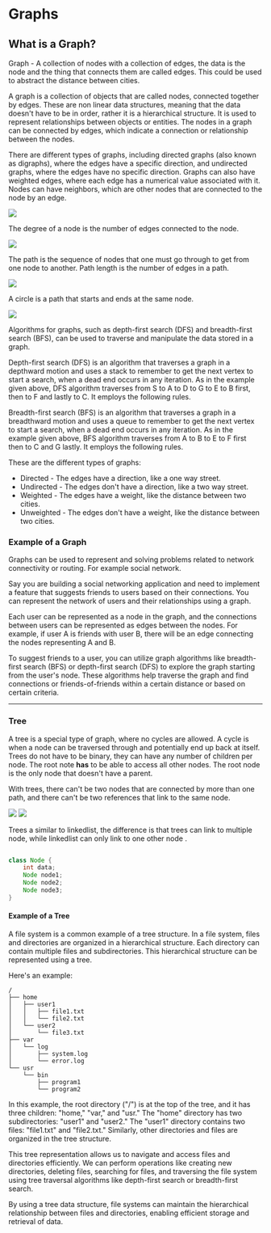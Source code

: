 # Graphs

## What is a Graph?
Graph - A collection of nodes with a collection of edges, the data is the node and the thing that connects them are called edges. This could be used to abstract the distance between cities.  

A graph is a collection of objects that are called nodes, connected together by edges. These are non linear data structures, meaning that the data doesn't have to be in order, rather it is a hierarchical structure. It is used to represent relationships between objects or entities. The nodes in a graph can be connected by edges, which indicate a connection or relationship between the nodes.


There are different types of graphs, including directed graphs (also known as digraphs), where the edges have a specific direction, and undirected graphs, where the edges have no specific direction. Graphs can also have weighted edges, where each edge has a numerical value associated with it. Nodes can have neighbors, which are other nodes that are connected to the node by an edge.

<img src= "imgs/Screenshot from 2023-05-23 17-01-34.png">

The degree of a node is the number of edges connected to the node. 

<img src = "imgs/Screenshot from 2023-05-23 17-02-57.png">

The path is the sequence of nodes that one must go through to get from one node to another. Path length is the number of edges in a path.

<img src = "imgs/Screenshot from 2023-05-23 17-04-13.png">


A circle is a path that starts and ends at the same node.

<img src= "imgs/Screenshot from 2023-05-23 17-06-32.png">





Algorithms for graphs, such as depth-first search (DFS) and breadth-first search (BFS), can be used to traverse and manipulate the data stored in a graph.

Depth-first search (DFS) is an algorithm that traverses a graph in a depthward motion and uses a stack to remember to get the next vertex to start a search, when a dead end occurs in any iteration. As in the example given above, DFS algorithm traverses from S to A to D to G to E to B first, then to F and lastly to C. It employs the following rules.

Breadth-first search (BFS) is an algorithm that traverses a graph in a breadthward motion and uses a queue to remember to get the next vertex to start a search, when a dead end occurs in any iteration. As in the example given above, BFS algorithm traverses from A to B to E to F first then to C and G lastly. It employs the following rules.


These are the different types of graphs:

* Directed - The edges have a direction, like a one way street.
* Undirected - The edges don't have a direction, like a two way street.
* Weighted - The edges have a weight, like the distance between two cities.
* Unweighted - The edges don't have a weight, like the distance between two cities.


### Example of a Graph

Graphs can be used to represent and solving problems related to network connectivity or routing. For example social network.

Say you are building a social networking application and need to implement a feature that suggests friends to users based on their connections. You can represent the network of users and their relationships using a graph.

Each user can be represented as a node in the graph, and the connections between users can be represented as edges between the nodes. For example, if user A is friends with user B, there will be an edge connecting the nodes representing A and B.

To suggest friends to a user, you can utilize graph algorithms like breadth-first search (BFS) or depth-first search (DFS) to explore the graph starting from the user's node. These algorithms help traverse the graph and find connections or friends-of-friends within a certain distance or based on certain criteria.



---

### Tree 

A tree is a special type of graph, where no cycles are allowed. A cycle is when a node can be traversed through and potentially end up back at itself. Trees do not have to be binary, they can have any number of children per node. The root note **has** to be able to access all other nodes. The root node is the only node that doesn't have a parent.

With trees, there can't be two nodes that are connected by more than one path, and there can't be two references that link to the same node.

<img src= "imgs/Screenshot from 2023-05-23 16-46-49.png">

<img src = "imgs/Screenshot from 2023-05-23 16-48-59.png">

Trees a similar to linkedlist, the difference is that trees can link to multiple node, while linkedlist can only link to one other node . 



```java

class Node {
    int data;
    Node node1;
    Node node2;
    Node node3;
}

```


#### Example of a Tree

A file system is a common example of a tree structure.
In a file system, files and directories are organized in a hierarchical structure. Each directory can contain multiple files and subdirectories. This hierarchical structure can be represented using a tree.

Here's an example:

```
/
├── home
│   ├── user1
│   │   ├── file1.txt
│   │   └── file2.txt
│   └── user2
│       └── file3.txt
├── var
│   └── log
│       ├── system.log
│       └── error.log
└── usr
    └── bin
        ├── program1
        └── program2
```

In this example, the root directory ("/") is at the top of the tree, and it has three children: "home," "var," and "usr." The "home" directory has two subdirectories: "user1" and "user2." The "user1" directory contains two files: "file1.txt" and "file2.txt." Similarly, other directories and files are organized in the tree structure.

This tree representation allows us to navigate and access files and directories efficiently. We can perform operations like creating new directories, deleting files, searching for files, and traversing the file system using tree traversal algorithms like depth-first search or breadth-first search.

By using a tree data structure, file systems can maintain the hierarchical relationship between files and directories, enabling efficient storage and retrieval of data.